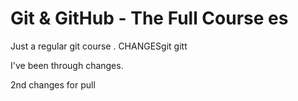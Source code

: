 # Git & GitHub - The Full Course es

Just a regular git course . CHANGESgit gitt

I've been through changes.

2nd changes for pull
